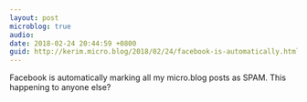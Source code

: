 ```yaml
---
layout: post
microblog: true
audio: 
date: 2018-02-24 20:44:59 +0800
guid: http://kerim.micro.blog/2018/02/24/facebook-is-automatically.html
---
```

Facebook is automatically marking all my micro.blog posts as SPAM. This happening to anyone else?

